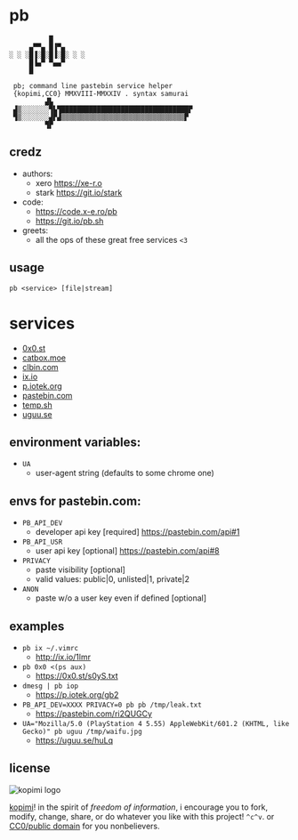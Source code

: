 # pb

```
          █
     ▄▀▀▄ █▐▀▄
░ ░ ░█▐░█░█▐░█░ ░ ░
     █▐▄▀ ▀▄▄▀
     █

 pb; command line pastebin service helper
 {kopimi,CC0} MMXVIII-MMXXIV . syntax samurai
         ▟▙
 ▟▒░░░░░░░▜▙▜████████████████████████████████▛
 ▜▒░░░░░░░▟▛▟▒▒▒▒▒▒▒▒▒▒▒▒▒▒▒▒▒▒▒▒▒▒▒▒▒▒▒▒▒▒▒▛
         ▜▛
```

## credz

- authors:
	- xero  <https://xe-r.o>
	- stark <https://git.io/stark>
- code:
	- https://code.x-e.ro/pb
	- https://git.io/pb.sh
- greets:
	- all the ops of these great free services `<3`

## usage

`pb <service> [file|stream]`

# services

- [0x0.st](https://0x0.st)
- [catbox.moe](https://catbox.moe)
- [clbin.com](https://clbin.com)
- [ix.io](http://ix.io)
- [p.iotek.org](https://p.iotek.org)
- [pastebin.com](https://pastebin.com)
- [temp.sh](https://temp.sh)
- [uguu.se](https://uguu.se)

## environment variables:

- `UA`
	- user-agent string (defaults to some chrome one)

## envs for pastebin.com:

- `PB_API_DEV`
	- developer api key [required] https://pastebin.com/api#1
- `PB_API_USR`
	- user api key [optional] https://pastebin.com/api#8
- `PRIVACY`
	- paste visibility [optional]
	- valid values: public|0, unlisted|1, private|2
- `ANON`
	- paste w/o a user key even if defined [optional]

## examples

- `pb ix ~/.vimrc`
	- http://ix.io/1lmr
- `pb 0x0 <(ps aux)`
	- https://0x0.st/s0yS.txt
- `dmesg | pb iop`
	- https://p.iotek.org/gb2
- `PB_API_DEV=XXXX PRIVACY=0 pb pb /tmp/leak.txt`
	- https://pastebin.com/ri2QUGCy
- `UA="Mozilla/5.0 (PlayStation 4 5.55) AppleWebKit/601.2 (KHTML, like Gecko)" pb uguu /tmp/waifu.jpg`
	- https://uguu.se/huLq

## license

![kopimi logo](https://gist.githubusercontent.com/xero/cbcd5c38b695004c848b73e5c1c0c779/raw/6b32899b0af238b17383d7a878a69a076139e72d/kopimi-sm.png)

[kopimi](https://kopimi.com)! in the spirit of _freedom of information_, i encourage you to fork, modify, change, share, or do whatever you like with this project! `^c^v`. or [CC0/public domain](https://creativecommons.org/publicdomain/zero/1.0/) for you nonbelievers.


